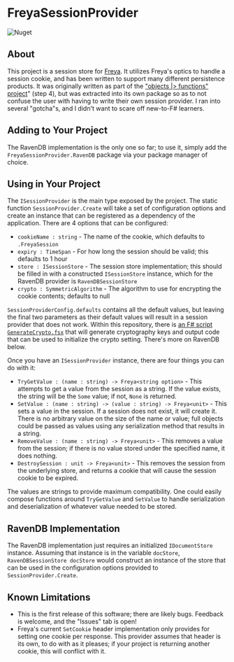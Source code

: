 # FreyaSessionProvider

![Nuget](https://img.shields.io/nuget/v/FreyaSessionProvider)

## About

This project is a session store for [Freya](https://freya.io). It utilizes Freya's optics to handle a session cookie, and has been written to support many different persistence products. It was originally written as part of the ["objects |> functions" project](https://objects-to-functions.bitbadger.solutions)" (step 4), but was extracted into its own package so as to not confuse the user with having to write their own session provider. I ran into several "gotcha"s, and I didn't want to scare off new-to-F# learners.

## Adding to Your Project

The RavenDB implementation is the only one so far; to use it, simply add the `FreyaSessionProvider.RavenDB` package via your package manager of choice.

## Using in Your Project

The `ISessionProvider` is the main type exposed by the project. The static function `SessionProvider.Create` will take a set of configuration options and create an instance that can be registered as a dependency of the application. There are 4 options that can be configured:

- `cookieName : string` - The name of the cookie, which defaults to `.FreyaSession`
- `expiry : TimeSpan` - For how long the session should be valid; this defaults to 1 hour
- `store : ISessionStore` - The session store implementation; this should be filled in with a constructed `ISessionStore` instance, which for the RavenDB provider is `RavenDBSessionStore`
- `crypto : SymmetricAlgorithm` - The algorithm to use for encrypting the cookie contents; defaults to null

`SessionProviderConfig.defaults` contains all the default values, but leaving the final two parameters as their default values will result in a session provider that does not work. Within this repository, there is [an F# script `GenerateCrypto.fsx`](tree/master/src/FreyaSessionProvider/GenerateCrypto.fsx) that will generate cryptography keys and output code that can be used to initialize the crypto setting. There's more on RavenDB below.

Once you have an `ISessionProvider` instance, there are four things you can do with it:

- `TryGetValue : (name : string) -> Freya<string option>` - This attempts to get a value from the session as a string. If the value exists, the string will be the `Some` value; if not, `None` is returned.
- `SetValue : (name : string) -> (value : string) -> Freya<unit>` - This sets a value in the session. If a session does not exist, it will create it. There is no arbitrary value on the size of the name or value; full objects could be passed as values using any serialization method that results in a string.
- `RemoveValue : (name : string) -> Freya<unit>` - This removes a value from the session; if there is no value stored under the specified name, it does nothing.
- `DestroySession : unit -> Freya<unit>` - This removes the session from the underlying store, and returns a cookie that will cause the session cookie to be expired.

The values are strings to provide maximum compatibility. One could easily compose functions around `TryGetValue` and `SetValue` to handle serialization and deserialization of whatever value needed to be stored.

## RavenDB Implementation

The RavenDB implementation just requires an initialized `IDocumentStore` instance. Assuming that instance is in the variable `docStore`, `RavenDBSessionStore docStore` would construct an instance of the store that can be used in the configuration options provided to `SessionProvider.Create`.

## Known Limitations

- This is the first release of this software; there are likely bugs. Feedback is welcome, and the "Issues" tab is open!
- Freya's current `SetCookie` header implementation only provides for setting one cookie per response. This provider assumes that header is its own, to do with as it pleases; if your project is returning another cookie, this will conflict with it.